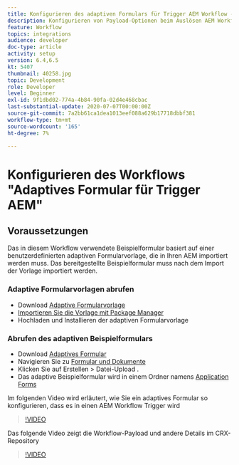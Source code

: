 ```yaml
---
title: Konfigurieren des adaptiven Formulars für Trigger AEM Workflow - Übersicht
description: Konfigurieren von Payload-Optionen beim Auslösen AEM Workflows bei der Formularübermittlung
feature: Workflow
topics: integrations
audience: developer
doc-type: article
activity: setup
version: 6.4,6.5
kt: 5407
thumbnail: 40258.jpg
topic: Development
role: Developer
level: Beginner
exl-id: 9f1dbd02-774a-4b84-90fa-02d4e468cbac
last-substantial-update: 2020-07-07T00:00:00Z
source-git-commit: 7a2bb61ca1dea1013eef088a629b17718dbbf381
workflow-type: tm+mt
source-wordcount: '165'
ht-degree: 7%

---
```


# Konfigurieren des Workflows &quot;Adaptives Formular für Trigger AEM&quot;

## Voraussetzungen

Das in diesem Workflow verwendete Beispielformular basiert auf einer benutzerdefinierten adaptiven Formularvorlage, die in Ihren AEM importiert werden muss. Das bereitgestellte Beispielformular muss nach dem Import der Vorlage importiert werden.

### Adaptive Formularvorlagen abrufen

* Download [Adaptive Formularvorlage](assets/af-form-template.zip)
* [Importieren Sie die Vorlage mit Package Manager](http://localhost:4502/crx/packmgr/index.jsp)
* Hochladen und Installieren der adaptiven Formularvorlage

### Abrufen des adaptiven Beispielformulars

* Download [Adaptives Formular](assets/peak-application-form.zip)
* Navigieren Sie zu [Formular und Dokumente](http://localhost:4502/aem/forms.html/content/dam/formsanddocuments)
* Klicken Sie auf Erstellen > Datei-Upload .
* Das adaptive Beispielformular wird in einem Ordner namens [Application Forms](http://localhost:4502/aem/forms.html/content/dam/formsanddocuments/applicationforms)

Im folgenden Video wird erläutert, wie Sie ein adaptives Formular so konfigurieren, dass es in einen AEM Workflow Trigger wird
>[!VIDEO](https://video.tv.adobe.com/v/40258/?quality=9&learn=on)

Das folgende Video zeigt die Workflow-Payload und andere Details im CRX-Repository

>[!VIDEO](https://video.tv.adobe.com/v/40259/?quality=9&learn=on)
